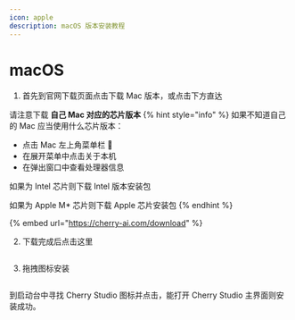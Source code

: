 ```yaml
---
icon: apple
description: macOS 版本安装教程
---
```


# macOS

1. 首先到官网下载页面点击下载 Mac 版本，或点击下方直达

请注意下载 **自己 Mac 对应的芯片版本**
{% hint style="info" %}
如果不知道自己的 Mac 应当使用什么芯片版本：

* 点击 Mac 左上角菜单栏 
* 在展开菜单中点击关于本机
* 在弹出窗口中查看处理器信息

如果为 Intel 芯片则下载 Intel 版本安装包

如果为 Apple M\* 芯片则下载 Apple 芯片安装包
{% endhint %}

{% embed url="https://cherry-ai.com/download" %}

2. 下载完成后点击这里

<figure><img src="../../.gitbook/assets/Mac下载.png" alt=""><figcaption></figcaption></figure>

3. 拖拽图标安装

<figure><img src="../../.gitbook/assets/Mac拖拽安装.png" alt=""><figcaption></figcaption></figure>

到启动台中寻找 Cherry Studio 图标并点击，能打开 Cherry Studio 主界面则安装成功。

<figure><img src="../../.gitbook/assets/Mac安装成功.png" alt=""><figcaption></figcaption></figure>
